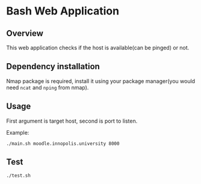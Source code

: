 # Bash Web Application
## Overview
This web application checks if the host is available(can be pinged) or not.
## Dependency installation
Nmap package is required, install it using your package manager(you would need `ncat` and `nping` from nmap).
## Usage
First argument is target host, second is port to listen.

Example:

```
./main.sh moodle.innopolis.university 8000
```
## Test
```
./test.sh
```